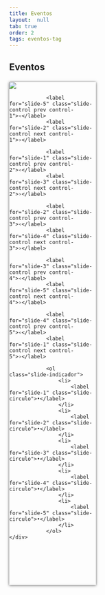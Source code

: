 ```yaml
---
title: Eventos
layout:  null
tab: true
order: 2
tags: eventos-tag
---
```


## Eventos
<!--Eventos por realizar
<img src='assets/images/emailfooter.png' style='text-align:center;'><br>
-->
<!--<div>
<img src='assets/images/under01.jpg' style='float:left;margin:25px;max-width:30%;max-height:30%;'/>
<p style='color:black;text-align:justify;'>
<h1>En espera de informacion</h1>
</p>
</div>-->
<!-- 
<style type="text/css">
  .slider-container {
  display: flex;
  width: 100%;
  height: 100vh;
  overflow-x: scroll;  
  scroll-snap-type: x mandatory;
}

.slider-container img {
  flex: 0 0 100%;
  width: 100%;
  object-fit: cover;
  scroll-snap-align: center;
}
</style>
<h1>OWASP Conociendo los Activos Digitales</h1>
<div class="slider-container">  
  <img
    class="slider-item"
    src='assets/images/01charla01.jpg'
  />
  <img
    class="slider-item"
    src='assets/images/01charla02.jpg'
  />
  <img
    class="slider-item"
    src='assets/images/01charla03.jpg'
	/>
	<img
    class="slider-item"
    src='assets/images/01charla04.jpg'
	/>
	<img
    class="slider-item"
    src='assets/images/01charla05.jpg'
	/>
	
</div> -->
<style>
            .slide {
				float:left;
				display: flex;
				width: 100%;
				height: 100vh;
                box-shadow: 0px 1px 6px rgba(0, 0, 0, 0.64);
                margin-top: 5px;
				max-width:40%;
				max-height:30%;	
            }
            .slide-inner {
                flex: 0 0 100%;
				width: 100%;
				object-fit: cover;
				position: relative;
                overflow: hidden;                
            }
            .slide-open:checked + .slide-item {
                position: static;
                opacity: 100;
            }
            .slide-item {
                position: absolute;
                opacity: 0;
                -webkit-transition: opacity 0.6s ease-out;
                transition: opacity 0.6s ease-out;
            }
            .slide-item img {
                display: block;
                height: auto;
                max-width: 100%;
				text-align:center;
            }
            .slide-control {
                background: rgba(0, 0, 0, 0.28);
                border-radius: 50%;
                color: #fff;
                cursor: pointer;
                display: none;
                font-size: 40px;
                height: 40px;
                line-height: 35px;
                position: absolute;
                top: 50%;
                -webkit-transform: translate(0, -50%);
                cursor: pointer;
                -ms-transform: translate(0, -50%);
                transform: translate(0, -50%);
                text-align: center;
                width: 40px;
                z-index: 10;
            }
            .slide-control.prev {
                left: 2%;
            }
            .slide-control.next {
                right: 2%;
            }
            .slide-control:hover {
                background: rgba(0, 0, 0, 0.8);
                color: #aaaaaa;
            }
            #slide-1:checked ~ .control-1,
            #slide-2:checked ~ .control-2,
            #slide-3:checked ~ .control-3,
			#slide-4:checked ~ .control-4,
			#slide-5:checked ~ .control-5
			{
                display: block;
            }
            .slide-indicador {
                list-style: none;
                margin: 0;
                padding: 0;
                position: absolute;
                bottom: 2%;
                left: 0;
                right: 0;
                text-align: center;
                z-index: 10;
            }
            .slide-indicador li {
                display: inline-block;
                margin: 0 5px;
            }
            .slide-circulo {
                color: #828282;
                cursor: pointer;
                display: block;
                font-size: 35px;
            }
            .slide-circulo:hover {
                color: #aaaaaa;
            }
			
            #slide-1:checked ~ .control-1 ~ .slide-indicador 
                 li:nth-child(1) .slide-circulo,
            #slide-2:checked ~ .control-2 ~ .slide-indicador 
                  li:nth-child(2) .slide-circulo,
            #slide-3:checked ~ .control-3 ~ .slide-indicador 
                  li:nth-child(3) .slide-circulo, 
			#slide-4:checked ~ .control-4 ~ .slide-indicador 
                  li:nth-child(4) .slide-circulo,	  
			#slide-5:checked ~ .control-5 ~ .slide-indicador 
                  li:nth-child(5) .slide-circulo{
                color: #428bca;
            }
			
            #titulo {
                width: 100%;
                position: absolute;
                padding: 0px;
                margin: 0px auto;
                text-align: center;
                font-size: 27px;
                color: rgba(255, 255, 255, 1);
                font-family: 'Open Sans', sans-serif;
                z-index: 9999;
                text-shadow: 0px 1px 2px rgba(0, 0, 0, 0.33), 
                     -1px 0px 2px rgba(255, 255, 255, 0);
            }
			
</style>

<div class="slide">
    <div class="slide-inner">
         <input class="slide-open" type="radio" id="slide-1" 
                  name="slide" aria-hidden="true" hidden="" checked="checked">
            <div class="slide-item">
                    <img src='assets/images/01charla01.jpg'>
            </div>
         <input class="slide-open" type="radio" id="slide-2" 
                 name="slide" aria-hidden="true" hidden="">
            <div class="slide-item">
                    <img src='assets/images/01charla02.jpg'>
            </div>
                <input class="slide-open" type="radio" id="slide-3" 
                      name="slide" aria-hidden="true" hidden="">
                <div class="slide-item">
                    <img src='assets/images/01charla03.jpg'>
                </div>
				<input class="slide-open" type="radio" id="slide-4" 
                      name="slide" aria-hidden="true" hidden="">
                <div class="slide-item">
                    <img src='assets/images/01charla04.jpg'>
                </div>
				<input class="slide-open" type="radio" id="slide-5" 
                      name="slide" aria-hidden="true" hidden="">
                <div class="slide-item">
                    <img src='assets/images/01charla05.jpg'>
                </div>
				
				
				<label for="slide-5" class="slide-control prev control-1">‹</label>
                <label for="slide-2" class="slide-control next control-1">›</label>
				
                <label for="slide-1" class="slide-control prev control-2">‹</label>
                <label for="slide-3" class="slide-control next control-2">›</label>
				
                <label for="slide-2" class="slide-control prev control-3">‹</label>
                <label for="slide-4" class="slide-control next control-3">›</label>
				
				<label for="slide-3" class="slide-control prev control-4">‹</label>
                <label for="slide-5" class="slide-control next control-4">›</label>
				
				<label for="slide-4" class="slide-control prev control-5">‹</label>
                <label for="slide-1" class="slide-control next control-5">›</label>
				
                <ol class="slide-indicador">
                    <li>
                        <label for="slide-1" class="slide-circulo">•</label>
                    </li>
                    <li>
                        <label for="slide-2" class="slide-circulo">•</label>
                    </li>
                    <li>
                        <label for="slide-3" class="slide-circulo">•</label>
                    </li>
					<li>
                        <label for="slide-4" class="slide-circulo">•</label>
                    </li>
					<li>
                        <label for="slide-5" class="slide-circulo">•</label>
                    </li>
                </ol>
    </div>
</div>  
